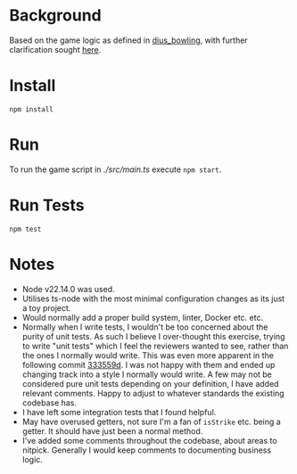 # Background
Based on the game logic as defined in [dius_bowling](https://github.com/DiUS/coding-tests/blob/master/dius_bowling.md), with further clarification sought [here](https://bowling.sport/universal-playing-rules-chapter-2/).

# Install
`npm install`

# Run
To run the game script in _./src/main.ts_ execute `npm start`.

# Run Tests
`npm test`

# Notes
- Node v22.14.0 was used.
- Utilises ts-node with the most minimal configuration changes as its just a toy project.
- Would normally add a proper build system, linter, Docker etc. etc.
- Normally when I write tests, I wouldn't be too concerned about the purity of unit tests. As such I believe I over-thought this exercise, trying to write "unit tests" which I feel the reviewers wanted to see, rather than the ones I normally would write. This was even more apparent in the following commit [333559d](https://github.com/McPo/lets-go-bowling/commit/333559dbc0acf0d0fa34352181c1b0029d156023). I was not happy with them and ended up changing track into a style I normally would write. A few may not be considered pure unit tests depending on your definition, I have added relevant comments. Happy to adjust to whatever standards the existing codebase has.
- I have left some integration tests that I found helpful.
- May have overused getters, not sure I'm a fan of `isStrike` etc. being a getter. It should have just been a normal method.
- I've added some comments throughout the codebase, about areas to nitpick. Generally I would keep comments to documenting business logic.
